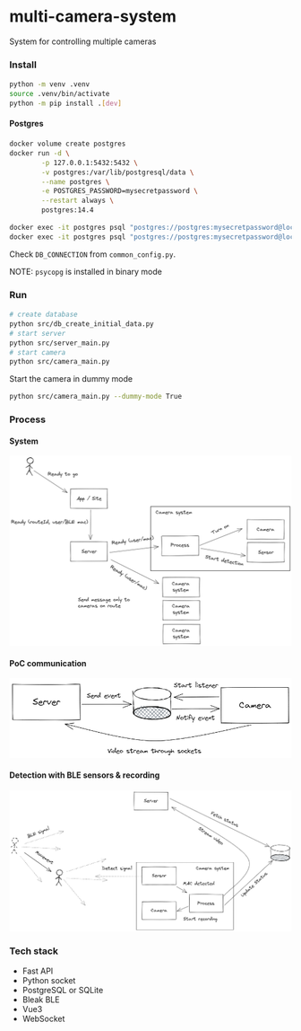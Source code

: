 # multi-camera-system

System for controlling multiple cameras

### Install

```sh
python -m venv .venv
source .venv/bin/activate
python -m pip install .[dev]
```

#### Postgres

```sh
docker volume create postgres
docker run -d \
		-p 127.0.0.1:5432:5432 \
		-v postgres:/var/lib/postgresql/data \
		--name postgres \
		-e POSTGRES_PASSWORD=mysecretpassword \
		--restart always \
		postgres:14.4
```

```sh
docker exec -it postgres psql "postgres://postgres:mysecretpassword@localhost:5432/postgres" -c "DROP DATABASE camera_db"
docker exec -it postgres psql "postgres://postgres:mysecretpassword@localhost:5432/postgres" -c "CREATE DATABASE camera_db"
```

Check `DB_CONNECTION` from `common_config.py`.

NOTE: `psycopg` is installed in binary mode

### Run

```sh
# create database
python src/db_create_initial_data.py
# start server
python src/server_main.py
# start camera
python src/camera_main.py
```

Start the camera in dummy mode

```sh
python src/camera_main.py --dummy-mode True
```

### Process

#### System

![System](docs/system.excalidraw.png)

#### PoC communication

![System](docs/poc_communication.excalidraw.png)

#### Detection with BLE sensors & recording

![Detection](docs/detection.excalidraw.png)

### Tech stack

- Fast API
- Python socket
- PostgreSQL or SQLite
- Bleak BLE
- Vue3
- WebSocket
